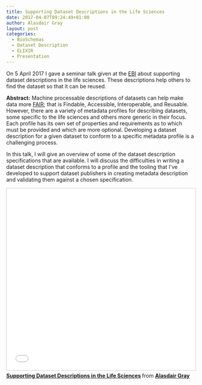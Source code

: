 ```yaml
---
title: Supporting Dataset Descriptions in the Life Sciences
date: 2017-04-07T09:24:49+01:00
author: Alasdair Gray
layout: post
categories:
  - BioSchemas
  - Dataset Description
  - ELIXIR
  - Presentation
---
```

On 5 April 2017 I gave a seminar talk given at the [EBI](http://www.ebi.ac.uk/) about supporting dataset descriptions in the life sciences. These descriptions help others to find the dataset so that it can be reused.

**Abstract:** Machine processable descriptions of datasets can help make data more [FAIR](http://www.nature.com/articles/sdata201618); that is Findable, Accessible, Interoperable, and Reusable. However, there are a variety of metadata profiles for describing datasets, some specific to the life sciences and others more generic in their focus. Each profile has its own set of properties and requirements as to which must be provided and which are more optional. Developing a dataset description for a given dataset to conform to a specific metadata profile is a challenging process.

In this talk, I will give an overview of some of the dataset description specifications that are available. I will discuss the difficulties in writing a dataset description that conforms to a profile and the tooling that I've developed to support dataset publishers in creating metadata description and validating them against a chosen specification.

<iframe src="//www.slideshare.net/slideshow/embed_code/key/yYdtJLsOlGS1mB" width="595" height="485" frameborder="0" marginwidth="0" marginheight="0" scrolling="no" style="border:1px solid #CCC; border-width:1px; margin-bottom:5px; max-width: 100%;" allowfullscreen> </iframe> <div style="margin-bottom:5px"> <strong> <a href="//www.slideshare.net/alasdair_gray/supporting-dataset-descriptions-in-the-life-sciences" title="Supporting Dataset Descriptions in the Life Sciences" target="_blank">Supporting Dataset Descriptions in the Life Sciences</a> </strong> from <strong><a href="https://www.slideshare.net/alasdair_gray" target="_blank">Alasdair Gray</a></strong> </div>